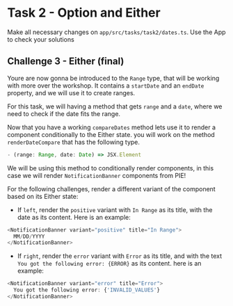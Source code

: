 # Task 2 - Option and Either

Make all necessary changes on `app/src/tasks/task2/dates.ts`.
Use the App to check your solutions

## Challenge 3 - Either (final)

Youre are now gonna be introduced to the `Range` type, that will be working with more over the workshop. It contains a `startDate` and an `endDate` property, and we will use it to create ranges.

For this task, we will having a method that gets `range` and a `date`, where we need to check if the date fits the range.

Now that you have a working `compareDates` method lets use it to render a component conditionally to the Either state. you will work on the method `renderDateCompare` that has the following type.

```typescript
- (range: Range, date: Date) => JSX.Element
```

We will be using this method to conditionally render components, in this case we will render `NotificationBanner` components from PIE!

For the following challenges, render a different variant of the component based on its Either state:

- If `left`, render the `positive` variant with `In Range` as its title, with the date as its content. Here is an example:

```typescript
<NotificationBanner variant="positive" title="In Range">
  MM/DD/YYYY
</NotificationBanner>
```

- If `right`, render the `error` variant with `Error` as its title, and with the text `You got the following error: {ERROR}` as its content. here is an example:

```typescript
<NotificationBanner variant="error" title="Error">
  You got the following error: {'INVALID_VALUES'}
</NotificationBanner>
```
